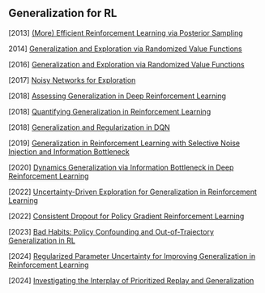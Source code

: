 ## Generalization for RL

[2013] [(More) Efficient Reinforcement Learning via Posterior Sampling](https://arxiv.org/abs/1306.0940)

2014] [Generalization and Exploration via Randomized Value Functions](https://arxiv.org/abs/1402.0635)

[2016] [Generalization and Exploration via Randomized Value Functions](https://arxiv.org/abs/1402.0635)

[2017] [Noisy Networks for Exploration](https://arxiv.org/abs/1706.10295)

[2018] [Assessing Generalization in Deep Reinforcement Learning](https://arxiv.org/abs/1810.12282)

[2018] [Quantifying Generalization in Reinforcement Learning](https://arxiv.org/abs/1812.02341)

[2018] [Generalization and Regularization in DQN](https://arxiv.org/abs/1810.00123)

[2019] [Generalization in Reinforcement Learning with Selective Noise Injection and Information Bottleneck](https://arxiv.org/abs/1910.12911)

[2020] [Dynamics Generalization via Information Bottleneck in Deep Reinforcement Learning](https://arxiv.org/abs/2008.00614)

[2022] [Uncertainty-Driven Exploration for Generalization in Reinforcement Learning](https://openreview.net/pdf/f9c29a329faa3971ff4fd4b8b50fd51f2c999334.pdf)

[2022] [Consistent Dropout for Policy Gradient Reinforcement Learning](https://arxiv.org/abs/2202.11818)

[2023] [Bad Habits: Policy Confounding and Out-of-Trajectory Generalization in RL](https://arxiv.org/abs/2306.02419)

[2024] [Regularized Parameter Uncertainty for Improving Generalization in Reinforcement Learning](https://openaccess.thecvf.com/content/CVPR2024/papers/Moure_Regularized_Parameter_Uncertainty_for_Improving_Generalization_in_Reinforcement_Learning_CVPR_2024_paper.pdf)

[2024] [Investigating the Interplay of Prioritized Replay and Generalization](https://arxiv.org/abs/2407.09702)
